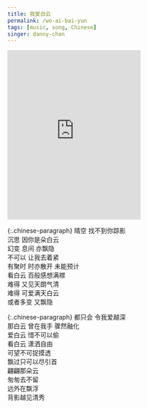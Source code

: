 ```yaml
---
title: 我爱白云
permalink: /wo-ai-bai-yun
tags: [music, song, Chinese]
singer: danny-chan
---
```


<iframe src="https://open.spotify.com/embed/track/6AwFDERJ1EXMF8wqH1SotT" width="300" height="380" frameborder="0" allowtransparency="true" allow="encrypted-media"></iframe>

{:.chinese-paragraph}
晴空 找不到你踪影  
沉思 因你是朵白云  
幻变 息间 亦飘隐  
不可以 让我去着紧  
有聚时 时亦散开 未能预计  
看白云 百般感想满襟  
难得 又见天朗气清  
难得 可爱满天白云  
或者多变 又飘隐

{:.chinese-paragraph}
都只会 令我爱越深  
那白云 曾在我手 骤然融化  
爱白云 惜不可以偷  
看白云 潇洒自由  
可望不可捉摸透  
飘过只可以尽引首  
翩翩那朵云  
匆匆去不留  
远外在飘浮  
背影越见清秀
